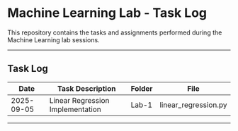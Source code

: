 # Machine Learning Lab - Task Log

This repository contains the tasks and assignments performed during the Machine Learning lab sessions.

---

## Task Log

| Date       | Task Description                           | Folder  | File                 |
|------------|--------------------------------------------|---------|----------------------|
| 2025-09-05 | Linear Regression Implementation     | Lab-1   | linear_regression.py |

---


